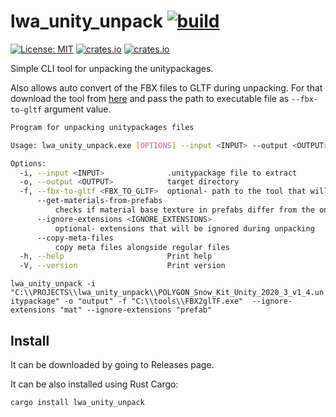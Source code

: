 # lwa_unity_unpack [![build](https://github.com/Leinnan/lwa_unity_unpack/actions/workflows/rust.yml/badge.svg)](https://github.com/Leinnan/lwa_unity_unpack/actions/workflows/rust.yml)
 [![License: MIT](https://img.shields.io/badge/License-MIT-yellow.svg)](https://opensource.org/licenses/MIT)
[![crates.io](https://img.shields.io/crates/v/lwa_unity_unpack.svg)](https://crates.io/crates/lwa_unity_unpack)
[![crates.io](https://img.shields.io/crates/d/lwa_unity_unpack.svg)](https://crates.io/crates/lwa_unity_unpack)

Simple CLI tool for unpacking the unitypackages.

Also allows auto convert of the FBX files to GLTF during unpacking. For that download the tool from [here](https://github.com/godotengine/FBX2glTF) and pass the path to executable file as `--fbx-to-gltf` argument value.

```bash
Program for unpacking unitypackages files

Usage: lwa_unity_unpack.exe [OPTIONS] --input <INPUT> --output <OUTPUT>

Options:
  -i, --input <INPUT>              .unitypackage file to extract
  -o, --output <OUTPUT>            target directory
  -f, --fbx-to-gltf <FBX_TO_GLTF>  optional- path to the tool that will auto convert fbx files to gltf during unpacking
      --get-materials-from-prefabs
          checks if material base texture in prefabs differ from the one specified in fbx model that is converted to GLTF and overrides it with the one from prefab and copy texture to models folder
      --ignore-extensions <IGNORE_EXTENSIONS>
          optional- extensions that will be ignored during unpacking
      --copy-meta-files
          copy meta files alongside regular files
  -h, --help                       Print help
  -V, --version                    Print version
```


`lwa_unity_unpack -i "C:\\PROJECTS\\lwa_unity_unpack\\POLYGON_Snow_Kit_Unity_2020_3_v1_4.unitypackage" -o "output" -f "C:\\tools\\FBX2glTF.exe"  --ignore-extensions "mat" --ignore-extensions "prefab"`


## Install

It can be downloaded by going to Releases page.

It can be also installed using Rust Cargo:

```sh
cargo install lwa_unity_unpack
```
